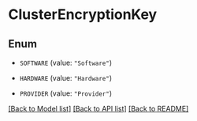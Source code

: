 # ClusterEncryptionKey

## Enum


* `SOFTWARE` (value: `"Software"`)

* `HARDWARE` (value: `"Hardware"`)

* `PROVIDER` (value: `"Provider"`)


[[Back to Model list]](../README.md#documentation-for-models) [[Back to API list]](../README.md#documentation-for-api-endpoints) [[Back to README]](../README.md)


